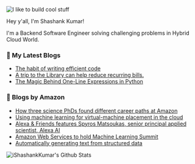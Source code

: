 ![I like to build cool stuff](https://res.cloudinary.com/dt8g3rhcy/image/upload/v1595929574/i_like_to_build_cool_shit._1_nzbwjh.png)

Hey y'all, I'm Shashank Kumar! 

I'm a Backend Software Engineer solving challenging problems in Hybrid Cloud World.

### 📕 My Latest Blogs
<!-- BLOG-POST-LIST:START -->
- [The habit of writing efficient code](https://medium.com/@ishashankkumar/the-habit-of-writing-efficient-code-153b05f04269?source=rss-d24dda280d5f------2)
- [A trip to the Library can help reduce recurring bills.](https://medium.com/swlh/a-trip-to-the-library-can-help-reduce-recurring-bills-23bca495cdf5?source=rss-d24dda280d5f------2)
- [The Magic Behind One-Line Expressions in Python](https://medium.com/swlh/the-magic-behind-one-line-expressions-in-python-816c10180c5c?source=rss-d24dda280d5f------2)
<!-- BLOG-POST-LIST:END -->

### 📕 Blogs by Amazon
<!-- AMAZON-BLOG-POST-LIST:START -->
- [How three science PhDs found different career paths at Amazon](https://www.amazon.science/working-at-amazon/how-three-science-phds-found-different-career-paths-at-amazon)
- [Using machine learning for virtual-machine placement in the cloud](https://www.amazon.science/blog/using-machine-learning-for-virtual-machine-placement-in-the-cloud)
- [Alexa & Friends features Spyros Matsoukas, senior principal applied scientist, Alexa AI](https://www.amazon.science/videos-webinars/alexa-friends-features-spyros-matsoukas-senior-principal-applied-scientist-alexa-ai)
- [Amazon Web Services to hold Machine Learning Summit](https://www.amazon.science/latest-news/amazon-web-services-to-hold-machine-learning-summit)
- [Automatically generating text from structured data](https://www.amazon.science/blog/automatically-generating-text-from-structured-data)
<!-- AMAZON-BLOG-POST-LIST:END -->



<img align="center" alt="iShashankKumar's Github Stats" src="https://github-readme-stats.vercel.app/api?username=ishashankkumar&show_icons=true&hide_border=true" />

